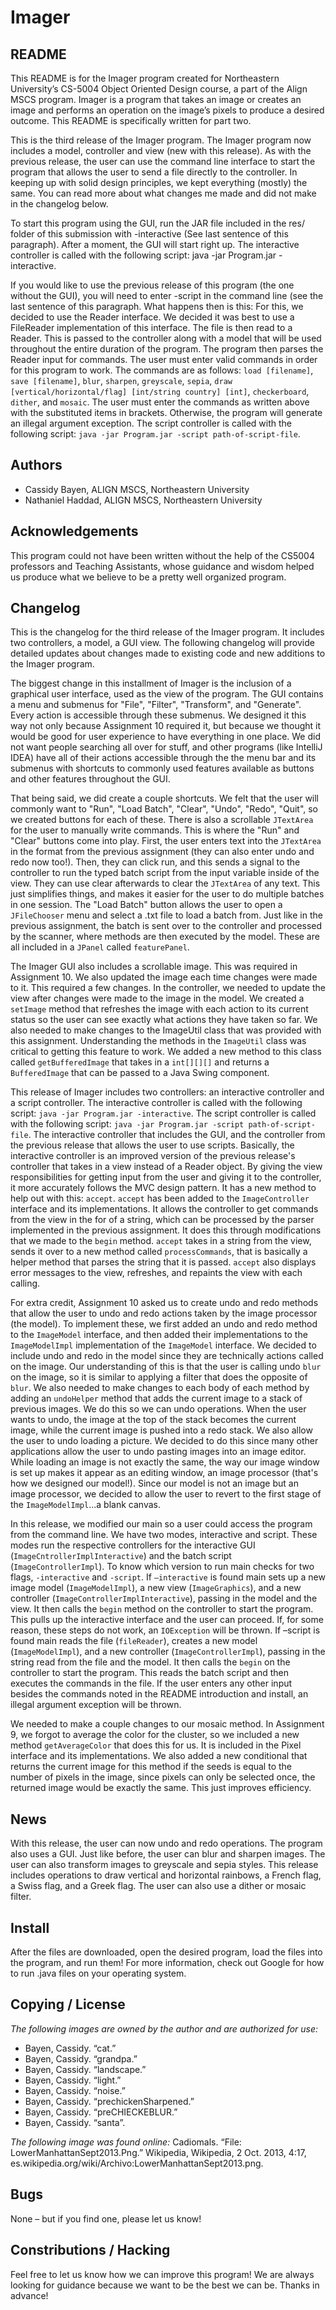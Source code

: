 # Imager

## README

This README is for the Imager program created for Northeastern University’s CS-5004 Object Oriented Design course, a part of the Align MSCS program. Imager is a program that takes an image or creates an image and performs an operation on the image’s pixels to produce a desired outcome. This README is specifically written for part two. 

This is the third release of the Imager program. The Imager program now includes a model, controller and view (new with this release). As with the previous release, the user can use the command line interface to start the program that allows the user to send a file directly to the controller. In keeping up with solid design principles, we kept everything (mostly) the same. You can read more about what changes me made and did not make in the changelog below. 

To start this program using the GUI, run the JAR file included in the res/ folder of this submission with -interactive (See last sentence of this paragraph). After a moment, the GUI will start right up. The interactive controller is called with the following script: java -jar Program.jar -interactive.

If you would like to use the previous release of this program (the one without the GUI), you will need to enter -script in the command line (see the last sentence of this paragraph. What happens then is this: For this, we decided to use the Reader interface. We decided it was best to use a FileReader implementation of this interface. The file is then read to a Reader. This is passed to the controller along with a model that will be used throughout the entire duration of the program. The program then parses the Reader input for commands. The user must enter valid commands in order for this program to work. The commands are as follows: `load [filename]`, `save [filename]`, `blur`, `sharpen`, `greyscale`, `sepia`, `draw [vertical/horizontal/flag] [int/string country] [int]`, `checkerboard`, `dither`, and `mosaic`. The user must enter the commands as written above with the substituted items in brackets. Otherwise, the program will generate an illegal argument exception.  The script controller is called with the following script: `java -jar Program.jar -script path-of-script-file`.


## Authors

- Cassidy Bayen, ALIGN MSCS, Northeastern University
- Nathaniel Haddad, ALIGN MSCS, Northeastern University

## Acknowledgements

This program could not have been written without the help of the CS5004 professors and Teaching Assistants, whose guidance and wisdom helped us produce what we believe to be a pretty well organized program. 

## Changelog

This is the changelog for the third release of the Imager program. It includes two controllers, a model, a GUI view. The following changelog will provide detailed updates about changes made to existing code and new additions to the Imager program.

The biggest change in this installment of Imager is the inclusion of a graphical user interface, used as the view of the program. The GUI contains a menu and submenus for  "File", "Filter", "Transform", and "Generate". Every action is accessible through these submenus. We designed it this way not only because Assignment 10 required it, but because we thought it would be good for user experience to have everything in one place. We did not want people searching all over for stuff, and other programs (like IntelliJ IDEA) have all of their actions accessible through the the menu bar and its submenus with shortcuts to commonly used features available as buttons and other features throughout the GUI.

That being said, we did create a couple shortcuts. We felt that the user will commonly want to "Run", "Load Batch", "Clear", "Undo", "Redo", "Quit", so we created buttons for each of these. There is also a scrollable `JTextArea` for the user to manually write commands. This is where the "Run" and "Clear" buttons come into play. First, the user enters text into the `JTextArea` in the format from the previous assignment (they can also enter undo and redo now too!). Then, they can click run, and this sends a signal to the controller to run the typed batch script from the input variable inside of the view. They can use clear afterwards to clear the `JTextArea` of any text. This just simplifies things, and makes it easier for the user to do multiple batches in one session. The "Load Batch" button allows the user to open a `JFileChooser` menu and select a .txt file to load a batch from. Just like in the previous assignment, the batch is sent over to the controller and processed by the scanner, where methods are then executed by the model. These are all included in a `JPanel` called `featurePanel`.

The Imager GUI also includes a scrollable image. This was required in Assignment 10. We also updated the image each time changes were made to it. This required a few changes. In the controller, we needed to update the view after changes were made to the image in the model. We created a `setImage` method that refreshes the image with each action to its current status so the user can see exactly what actions they have taken so far. We also needed to make changes to the ImageUtil class that was provided with this assignment. Understanding the methods in the `ImageUtil` class was critical to getting this feature to work. We added a new method to this class called `getBufferedImage` that takes in a `int[][][]` and returns a `BufferedImage` that can be passed to a Java Swing component.

This release of Imager includes two controllers: an interactive controller and a script controller. The interactive controller is called with the following script: `java -jar Program.jar -interactive`. The script controller is called with the following script: `java -jar Program.jar -script path-of-script-file`. The interactive controller that includes the GUI, and the controller from the previous release that allows the user to use scripts. Basically, the interactive controller is an improved version of the previous release's controller that takes in a view instead of a Reader object. By giving the view responsibilities for getting input from the user and giving it to the controller, it more accurately follows the MVC design pattern. It has a new method to help out with this: `accept`. `accept` has been added to the `ImageController` interface and its implementations. It allows the controller to get commands from the view in the for of a string, which can be processed by the parser implemented in the previous assignment. It does this through modifications that we made to the `begin` method. `accept` takes in a string from the view, sends it over to a new method called `processCommands`, that is basically a helper method that parses the string that it is passed. `accept` also displays error messages to the view, refreshes, and repaints the view with each calling.

For extra credit, Assignment 10 asked us to create undo and redo methods that allow the user to undo and redo actions taken by the image processor (the model). To implement these, we first added an undo and redo method to the `ImageModel` interface, and then added their implementations to the `ImageModelImpl` implementation of the `ImageModel` interface. We decided to include undo and redo in the model since they are technically actions called on the image. Our understanding of this is that the user is calling undo `blur` on the image, so it is similar to applying a filter that does the opposite of `blur`. We also needed to make changes to each body of each method by adding an `undoHelper` method that adds the current image to a stack of previous images. We do this so we can undo operations. When the user wants to undo, the image at the top of the stack becomes the current image, while the current image is pushed into a redo stack. We also allow the user to undo loading a picture. We decided to do this since many other applications allow the user to undo pasting images into an image editor. While loading an image is not exactly the same, the way our image window is set up makes it appear as an editing window, an image processor (that's how we designed our model!). Since our model is not an image but an image processor, we decided to allow the user to revert to the first stage of the `ImageModelImpl`...a blank canvas.

In this release, we modified our main so a user could access the program from the command line. We have two modes, interactive and script. These modes run the respective controllers for the interactive GUI (`ImageCntrollerImplInteractive`)  and the batch script (`ImageControllerImpl`).  To know which version to run main checks for two flags, `-interactive` and `-script`.  If `–interactive` is found main sets up a new image model (`ImageModelImpl`), a new view (`ImageGraphics`), and a new controller (`ImageControllerImplInteractive`), passing in the model and the view. It then calls the `begin` method on the controller to start the program. This pulls up the interactive interface and the user can proceed. If, for some reason, these steps do not work, an `IOException` will be thrown. If –script is found main reads the file (`fileReader`), creates a new model (`ImageModelImpl`), and a new controller (`ImageControllerImpl`), passing in the string read from the file and the model. It then calls the `begin` on the controller to start the program.  This reads the batch script and then executes the commands in the file. If the user enters any other input besides the commands noted in the README introduction and install, an illegal argument exception will be thrown.

We needed to make a couple changes to our mosaic method. In Assignment 9, we forgot to average the color for the cluster, so we included a new method `getAverageColor` that does this for us. It is included in the Pixel interface and its implementations. We also added a new conditional that returns the current image for this method if the seeds is equal to the number of pixels in the image, since pixels can only be selected once, the returned image would be exactly the same. This just improves efficiency. 

## News

With this release, the user can now undo and redo operations. The program also uses a GUI. Just like before, the user can blur and sharpen images. The user can also transform images to greyscale and sepia styles. This release includes operations to draw vertical and horizontal rainbows, a French flag, a Swiss flag, and a Greek flag. The user can also use a dither or mosaic filter. 

## Install

After the files are downloaded, open the desired program, load the files into the program, and run them! For more information, check out Google for how to run .java files on your operating system.

## Copying / License

*The following images are owned by the author and are authorized for use:*
- Bayen, Cassidy. “cat.”
- Bayen, Cassidy. “grandpa.”
- Bayen, Cassidy. “landscape.”
- Bayen, Cassidy. “light.”
- Bayen, Cassidy. “noise.”
- Bayen, Cassidy. “prechickenSharpened.”
- Bayen, Cassidy. “preCHIECKEBLUR.”
- Bayen, Cassidy. “santa”.

*The following image was found online:*
Cadiomals. “File: LowerManhattanSept2013.Png.” Wikipedia, Wikipedia, 2 Oct. 2013, 4:17, es.wikipedia.org/wiki/Archivo:LowerManhattanSept2013.png.

## Bugs

None – but if you find one, please let us know!

## Constributions / Hacking

Feel free to let us know how we can improve this program! We are always looking for guidance because we want to be the best we can be. Thanks in advance!
